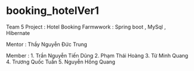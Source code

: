 # booking_hotelVer1
Team 5
Project : Hotel Booking
Farmwwork : Spring boot , MySql , Hibernate

Mentor : Thầy Nguyễn Đức Trung

Member : 1. Trần Nguyễn Tiến Dũng
         2. Phạm Thái Hoàng
         3. Từ Minh Quang
         4. Trương Quốc Tuấn
         5. Nguyễn Hồng Quang

